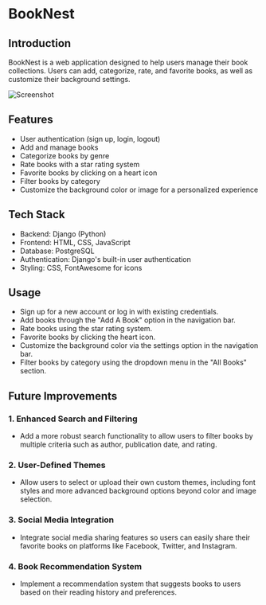 # BookNest

## Introduction

BookNest is a web application designed to help users manage their book collections. Users can add, categorize, rate, and favorite books, as well as customize their background settings.

![Screenshot](my_app/static/images/readbook.gif)

## Features

- User authentication (sign up, login, logout)
- Add and manage books
- Categorize books by genre
- Rate books with a star rating system
- Favorite books by clicking on a heart icon
- Filter books by category
- Customize the background color or image for a personalized experience

## Tech Stack

- Backend: Django (Python)
- Frontend: HTML, CSS, JavaScript
- Database: PostgreSQL
- Authentication: Django's built-in user authentication
- Styling: CSS, FontAwesome for icons

## Usage

- Sign up for a new account or log in with existing credentials.
- Add books through the "Add A Book" option in the navigation bar.
- Rate books using the star rating system.
- Favorite books by clicking the heart icon.
- Customize the background color via the settings option in the navigation bar.
- Filter books by category using the dropdown menu in the "All Books" section.

## Future Improvements

### 1. Enhanced Search and Filtering

- Add a more robust search functionality to allow users to filter books by multiple criteria such as author, publication date, and rating.

### 2. User-Defined Themes

- Allow users to select or upload their own custom themes, including font styles and more advanced background options beyond color and image selection.

### 3. Social Media Integration

- Integrate social media sharing features so users can easily share their favorite books on platforms like Facebook, Twitter, and Instagram.

### 4. Book Recommendation System

- Implement a recommendation system that suggests books to users based on their reading history and preferences.
